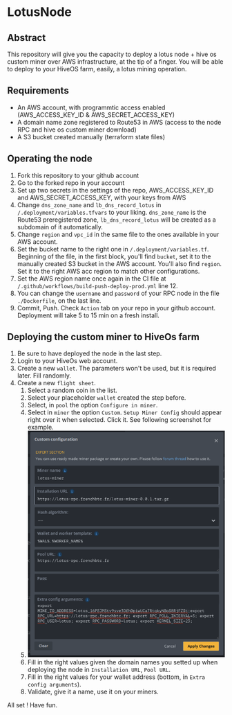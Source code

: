 # LotusNode

## Abstract

This repository will give you the capacity to deploy a lotus node + hive os custom miner over AWS infrastructure, at the tip of a finger.
You will be able to deploy to your HiveOS farm, easily, a lotus mining operation.

## Requirements

- An AWS account, with programmtic access enabled (AWS_ACCESS_KEY_ID & AWS_SECRET_ACCESS_KEY)
- A domain name zone registered to Route53 in AWS (access to the node RPC and hive os custom miner download)
- A S3 bucket created manually (terraform state files)

## Operating the node

1. Fork this repository to your github account
2. Go to the forked repo in your account
3. Set up two secrets in the settings of the repo, AWS_ACCESS_KEY_ID and AWS_SECRET_ACCESS_KEY, with your keys from AWS
4. Change `dns_zone_name` and `lb_dns_record_lotus` in `/.deployment/variables.tfvars` to your liking. `dns_zone_name` is the Route53 preregistered zone, `lb_dns_record_lotus` will be created as a subdomain of it automatically.
5. Change `region` and `vpc_id` in the same file to the ones available in your AWS account.
6. Set the bucket name to the right one in `/.deployment/variables.tf`. Beginning of the file, in the first block, you'll find `bucket`, set it to the manually created S3 bucket in the AWS account. You'll also find `region`. Set it to the right AWS acc region to match other configurations.
7. Set the AWS region name once again in the CI file at `/.github/workflows/build-push-deploy-prod.yml` line 12.
8. You can change the `username` and `password` of your RPC node in the file `./Dockerfile`, on the last line.
9. Commit, Push. Check `Action` tab on your repo in your github account. Deployment will take 5 to 15 min on a fresh install.

## Deploying the custom miner to HiveOs farm

1. Be sure to have deployed the node in the last step.
2. Login to your HiveOs web account.
3. Create a new `wallet`. The parameters won't be used, but it is required later. Fill randomly.
4. Create a new `flight sheet`. 
   1. Select a random coin in the list.
   2. Select your placeholder `wallet` created the step before.
   3. Select, in `pool` the option `Configure in miner`.
   4. Select in `miner` the option `Custom`. `Setup Miner Config` should appear right over it when selected. Click it. See following screenshot for example.
   5. ![hiveoscustomconfigexample](.readmeImages/customMinerConfig.png?raw=true "HiveOs custom miner config")
   6. Fill in the right values given the domain names you setted up when deploying the node in `Installation URL`, `Pool URL`.
   7. Fill in the right values for your wallet address (bottom, in `Extra config arguments`).
   8. Validate, give it a name, use it on your miners.


All set ! Have fun.